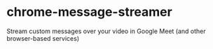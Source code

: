 # chrome-message-streamer

Stream custom messages over your video in Google Meet (and other browser-based services)
